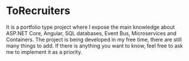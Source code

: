 # ToRecruiters
It is a portfolio type project where I expose the main knowledge about ASP.NET Core, Angular, SQL databases, Event Bus, Microservices and Containers. The project is being developed in my free time, there are still many things to add. If there is anything you want to know, feel free to ask me to implement it as a priority.
